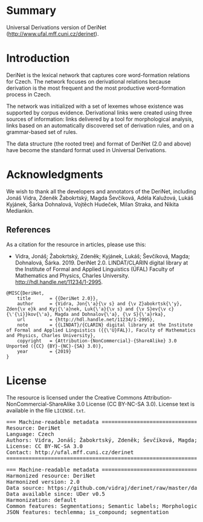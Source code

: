 # Summary

Universal Derivations version of DeriNet (http://www.ufal.mff.cuni.cz/derinet).


# Introduction

DeriNet is the lexical network that captures core word-formation relations for Czech. The network focuses on derivational relations because derivation is the most frequent and the most productive word-formation process in Czech.

The network was initialized with a set of lexemes whose existence was supported by corpus evidence. Derivational links were created using three sources of information: links delivered by a tool for morphological analysis, links based on an automatically discovered set of derivation rules, and on a grammar-based set of rules.

The data structure (the rooted tree) and format of DeriNet (2.0 and above) have become the standard format used in Universal Derivations.


# Acknowledgments

We wish to thank all the developers and annotators of the DeriNet, including Jonáš Vidra, Zdeněk Žabokrtský, Magda Ševčíková, Adéla Kalužová, Lukáš Kyjánek, Šárka Dohnalová, Vojtěch Hudeček, Milan Straka, and Nikita Mediankin.


## References

As a citation for the resource in articles, please use this:

* Vidra, Jonáš; Žabokrtský, Zdeněk; Kyjánek, Lukáš; Ševčíková, Magda; Dohnalová, Šárka. 2019. DeriNet 2.0. LINDAT/CLARIN digital library at the Institute of Formal and Applied Linguistics (ÚFAL) Faculty of Mathematics and Physics, Charles University. http://hdl.handle.net/11234/1-2995.

```
@MISC{DeriNet,
    title       = {{DeriNet 2.0}},
    author      = {Vidra, Jon{\'a}{\v s} and {\v Z}abokrtsk{\'y}, Zden{\v e}k and Kyj{\'a}nek, Luk{\'a}{\v s} and {\v S}ev{\v c}{\'{\i}}kov{\'a}, Magda and Dohnalov{\'a}, {\v S}{\'a}rka},
    url         = {http://hdl.handle.net/11234/1-2995},
    note        = {{LINDAT}/{CLARIN} digital library at the Institute of Formal and Applied Linguistics ({{\'U}FAL}), Faculty of Mathematics and Physics, Charles University},
    copyright   = {Attribution-{NonCommercial}-{ShareAlike} 3.0 Unported ({CC} {BY}-{NC}-{SA} 3.0)},
    year        = {2019}
}
```


# License

The resource is licensed under the Creative Commons Attribution-NonCommercial-ShareAlike 3.0 License (CC BY-NC-SA 3.0).
License text is available in the file `LICENSE.txt`.


<pre>
=== Machine-readable metadata =================================================
Resource: DeriNet
Language: Czech
Authors: Vidra, Jonáš; Žabokrtský, Zdeněk; Ševčíková, Magda; Kalužová, Adéla; Kyjánek, Lukáš; Dohnalová, Šárka; Hudeček, Vojtěch; Straka, Milan; Mediankin, Nikita
License: CC BY-NC-SA 3.0
Contact: http://ufal.mff.cuni.cz/derinet
===============================================================================
</pre>

<pre>
=== Machine-readable metadata =================================================
Harmonized resource: DeriNet
Harmonized version: 2.0
Data source: https://github.com/vidraj/derinet/raw/master/data/releases/cs/derinet-2-0.tsv.gz
Data available since: UDer v0.5
Harmonization: default
Common features: Segmentations; Semantic labels; Morphological categories
JSON features: techlemma; is_compound; segmentation
